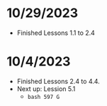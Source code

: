 # 10/29/2023

* Finished Lessons 1.1 to 2.4

# 10/4/2023

* Finished Lessons 2.4 to 4.4.
* Next up: Lession 5.1
	* ```bash 597 G ```
